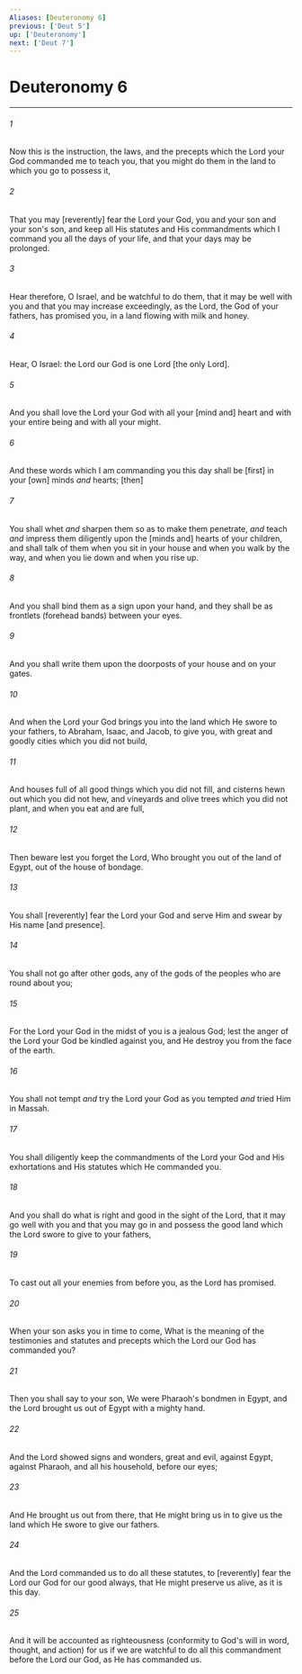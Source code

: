 ```yaml
---
Aliases: [Deuteronomy 6]
previous: ['Deut 5']
up: ['Deuteronomy']
next: ['Deut 7']
---
```

# Deuteronomy 6

***














###### 1 






Now this is the instruction, the laws, and the precepts which the Lord your God commanded me to teach you, that you might do them in the land to which you go to possess it, 













###### 2 






That you may [reverently] fear the Lord your God, you and your son and your son's son, and keep all His statutes and His commandments which I command you all the days of your life, and that your days may be prolonged. 













###### 3 






Hear therefore, O Israel, and be watchful to do them, that it may be well with you and that you may increase exceedingly, as the Lord, the God of your fathers, has promised you, in a land flowing with milk and honey. 













###### 4 






Hear, O Israel: the Lord our God is one Lord [the only Lord]. 













###### 5 






And you shall love the Lord your God with all your [mind and] heart and with your entire being and with all your might. 













###### 6 






And these words which I am commanding you this day shall be [first] in your [own] minds _and_ hearts; [then] 













###### 7 






You shall whet _and_ sharpen them so as to make them penetrate, _and_ teach _and_ impress them diligently upon the [minds and] hearts of your children, and shall talk of them when you sit in your house and when you walk by the way, and when you lie down and when you rise up. 













###### 8 






And you shall bind them as a sign upon your hand, and they shall be as frontlets (forehead bands) between your eyes. 













###### 9 






And you shall write them upon the doorposts of your house and on your gates. 













###### 10 






And when the Lord your God brings you into the land which He swore to your fathers, to Abraham, Isaac, and Jacob, to give you, with great and goodly cities which you did not build, 













###### 11 






And houses full of all good things which you did not fill, and cisterns hewn out which you did not hew, and vineyards and olive trees which you did not plant, and when you eat and are full, 













###### 12 






Then beware lest you forget the Lord, Who brought you out of the land of Egypt, out of the house of bondage. 













###### 13 






You shall [reverently] fear the Lord your God and serve Him and swear by His name [and presence]. 













###### 14 






You shall not go after other gods, any of the gods of the peoples who are round about you; 













###### 15 






For the Lord your God in the midst of you is a jealous God; lest the anger of the Lord your God be kindled against you, and He destroy you from the face of the earth. 













###### 16 






You shall not tempt _and_ try the Lord your God as you tempted _and_ tried Him in Massah. 













###### 17 






You shall diligently keep the commandments of the Lord your God and His exhortations and His statutes which He commanded you. 













###### 18 






And you shall do what is right and good in the sight of the Lord, that it may go well with you and that you may go in and possess the good land which the Lord swore to give to your fathers, 













###### 19 






To cast out all your enemies from before you, as the Lord has promised. 













###### 20 






When your son asks you in time to come, What is the meaning of the testimonies and statutes and precepts which the Lord our God has commanded you? 













###### 21 






Then you shall say to your son, We were Pharaoh's bondmen in Egypt, and the Lord brought us out of Egypt with a mighty hand. 













###### 22 






And the Lord showed signs and wonders, great and evil, against Egypt, against Pharaoh, and all his household, before our eyes; 













###### 23 






And He brought us out from there, that He might bring us in to give us the land which He swore to give our fathers. 













###### 24 






And the Lord commanded us to do all these statutes, to [reverently] fear the Lord our God for our good always, that He might preserve us alive, as it is this day. 













###### 25 






And it will be accounted as righteousness (conformity to God's will in word, thought, and action) for us if we are watchful to do all this commandment before the Lord our God, as He has commanded us.
